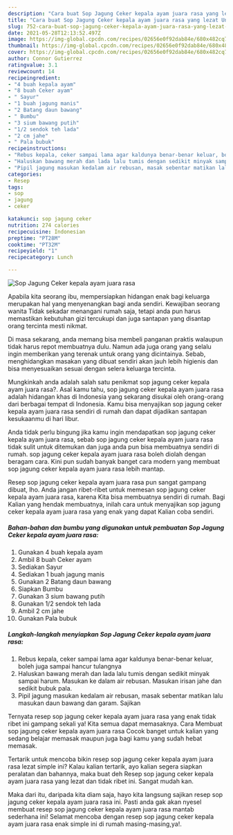 ```yaml
---
description: "Cara buat Sop Jagung Ceker kepala ayam juara rasa yang lezat Untuk Jualan"
title: "Cara buat Sop Jagung Ceker kepala ayam juara rasa yang lezat Untuk Jualan"
slug: 752-cara-buat-sop-jagung-ceker-kepala-ayam-juara-rasa-yang-lezat-untuk-jualan
date: 2021-05-28T12:13:52.497Z
image: https://img-global.cpcdn.com/recipes/02656e0f92dab84e/680x482cq70/sop-jagung-ceker-kepala-ayam-juara-rasa-foto-resep-utama.jpg
thumbnail: https://img-global.cpcdn.com/recipes/02656e0f92dab84e/680x482cq70/sop-jagung-ceker-kepala-ayam-juara-rasa-foto-resep-utama.jpg
cover: https://img-global.cpcdn.com/recipes/02656e0f92dab84e/680x482cq70/sop-jagung-ceker-kepala-ayam-juara-rasa-foto-resep-utama.jpg
author: Connor Gutierrez
ratingvalue: 3.1
reviewcount: 14
recipeingredient:
- "4 buah kepala ayam"
- "8 buah Ceker ayam"
- " Sayur"
- "1 buah jagung manis"
- "2 Batang daun bawang"
- " Bumbu"
- "3 sium bawang putih"
- "1/2 sendok teh lada"
- "2 cm jahe"
- " Pala bubuk"
recipeinstructions:
- "Rebus kepala, ceker sampai lama agar kaldunya benar-benar keluar, boleh juga sampai hancur tulangnya"
- "Haluskan bawang merah dan lada lalu tumis dengan sedikit minyak sampai harum. Masukan ke dalam air rebusan. Masukan irisan jahe dan sedikit bubuk pala."
- "Pipil jagung masukan kedalam air rebusan, masak sebentar matikan lalu masukan daun bawang dan garam. Sajikan"
categories:
- Resep
tags:
- sop
- jagung
- ceker

katakunci: sop jagung ceker 
nutrition: 274 calories
recipecuisine: Indonesian
preptime: "PT28M"
cooktime: "PT32M"
recipeyield: "1"
recipecategory: Lunch

---
```



![Sop Jagung Ceker kepala ayam juara rasa](https://img-global.cpcdn.com/recipes/02656e0f92dab84e/680x482cq70/sop-jagung-ceker-kepala-ayam-juara-rasa-foto-resep-utama.jpg)

Apabila kita seorang ibu, mempersiapkan hidangan enak bagi keluarga merupakan hal yang menyenangkan bagi anda sendiri. Kewajiban seorang  wanita Tidak sekadar menangani rumah saja, tetapi anda pun harus memastikan kebutuhan gizi tercukupi dan juga santapan yang disantap orang tercinta mesti nikmat.

Di masa  sekarang, anda memang bisa membeli panganan praktis walaupun tidak harus repot membuatnya dulu. Namun ada juga orang yang selalu ingin memberikan yang terenak untuk orang yang dicintainya. Sebab, menghidangkan masakan yang dibuat sendiri akan jauh lebih higienis dan bisa menyesuaikan sesuai dengan selera keluarga tercinta. 



Mungkinkah anda adalah salah satu penikmat sop jagung ceker kepala ayam juara rasa?. Asal kamu tahu, sop jagung ceker kepala ayam juara rasa adalah hidangan khas di Indonesia yang sekarang disukai oleh orang-orang dari berbagai tempat di Indonesia. Kamu bisa menyajikan sop jagung ceker kepala ayam juara rasa sendiri di rumah dan dapat dijadikan santapan kesukaanmu di hari libur.

Anda tidak perlu bingung jika kamu ingin mendapatkan sop jagung ceker kepala ayam juara rasa, sebab sop jagung ceker kepala ayam juara rasa tidak sulit untuk ditemukan dan juga anda pun bisa membuatnya sendiri di rumah. sop jagung ceker kepala ayam juara rasa boleh diolah dengan beragam cara. Kini pun sudah banyak banget cara modern yang membuat sop jagung ceker kepala ayam juara rasa lebih mantap.

Resep sop jagung ceker kepala ayam juara rasa pun sangat gampang dibuat, lho. Anda jangan ribet-ribet untuk memesan sop jagung ceker kepala ayam juara rasa, karena Kita bisa membuatnya sendiri di rumah. Bagi Kalian yang hendak membuatnya, inilah cara untuk menyajikan sop jagung ceker kepala ayam juara rasa yang enak yang dapat Kalian coba sendiri.

<!--inarticleads1-->

##### Bahan-bahan dan bumbu yang digunakan untuk pembuatan Sop Jagung Ceker kepala ayam juara rasa:

1. Gunakan 4 buah kepala ayam
1. Ambil 8 buah Ceker ayam
1. Sediakan  Sayur
1. Sediakan 1 buah jagung manis
1. Gunakan 2 Batang daun bawang
1. Siapkan  Bumbu
1. Gunakan 3 sium bawang putih
1. Gunakan 1/2 sendok teh lada
1. Ambil 2 cm jahe
1. Gunakan  Pala bubuk




<!--inarticleads2-->

##### Langkah-langkah menyiapkan Sop Jagung Ceker kepala ayam juara rasa:

1. Rebus kepala, ceker sampai lama agar kaldunya benar-benar keluar, boleh juga sampai hancur tulangnya
1. Haluskan bawang merah dan lada lalu tumis dengan sedikit minyak sampai harum. Masukan ke dalam air rebusan. Masukan irisan jahe dan sedikit bubuk pala.
1. Pipil jagung masukan kedalam air rebusan, masak sebentar matikan lalu masukan daun bawang dan garam. Sajikan




Ternyata resep sop jagung ceker kepala ayam juara rasa yang enak tidak ribet ini gampang sekali ya! Kita semua dapat memasaknya. Cara Membuat sop jagung ceker kepala ayam juara rasa Cocok banget untuk kalian yang sedang belajar memasak maupun juga bagi kamu yang sudah hebat memasak.

Tertarik untuk mencoba bikin resep sop jagung ceker kepala ayam juara rasa lezat simple ini? Kalau kalian tertarik, ayo kalian segera siapkan peralatan dan bahannya, maka buat deh Resep sop jagung ceker kepala ayam juara rasa yang lezat dan tidak ribet ini. Sangat mudah kan. 

Maka dari itu, daripada kita diam saja, hayo kita langsung sajikan resep sop jagung ceker kepala ayam juara rasa ini. Pasti anda gak akan nyesel membuat resep sop jagung ceker kepala ayam juara rasa mantab sederhana ini! Selamat mencoba dengan resep sop jagung ceker kepala ayam juara rasa enak simple ini di rumah masing-masing,ya!.

